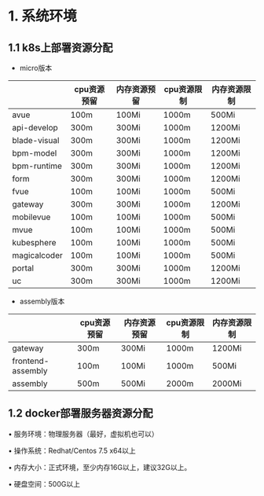 #  1. 系统环境

## 1.1 k8s上部署资源分配

- micro版本

|              | cpu资源预留 | 内存资源预留 | cpu资源限制 | 内存资源限制 |
| ------------ | ----------- | ------------ | ----------- | ------------ |
| avue         | 100m        | 100Mi        | 1000m       | 500Mi        |
| api-develop  | 300m        | 300Mi        | 1000m       | 1200Mi       |
| blade-visual | 300m        | 300Mi        | 1000m       | 1200Mi       |
| bpm-model    | 300m        | 300Mi        | 1000m       | 1200Mi       |
| bpm-runtime  | 300m        | 300Mi        | 1000m       | 1200Mi       |
| form         | 300m        | 300Mi        | 1000m       | 1200Mi       |
| fvue         | 100m        | 100Mi        | 1000m       | 500Mi        |
| gateway      | 300m        | 300Mi        | 1000m       | 1200Mi       |
| mobilevue    | 100m        | 100Mi        | 1000m       | 500Mi        |
| mvue         | 100m        | 100Mi        | 1000m       | 500Mi        |
| kubesphere   | 100m        | 100Mi        | 1000m       | 500Mi        |
| magicalcoder | 100m        | 100Mi        | 1000m       | 500Mi        |
| portal       | 300m        | 300Mi        | 1000m       | 1200Mi       |
| uc           | 300m        | 300Mi        | 1000m       | 1200Mi       |

- assembly版本

|                   | cpu资源预留 | 内存资源预留 | cpu资源限制 | 内存资源限制 |
| ----------------- | ----------- | ------------ | ----------- | ------------ |
| gateway           | 300m        | 300Mi        | 1000m       | 1200Mi       |
| frontend-assembly | 100m        | 100Mi        | 1000m       | 500Mi        |
| assembly          | 500m        | 500Mi        | 2000m       | 2000Mi       |

## 1.2 docker部署服务器资源分配

•   服务环境：物理服务器（最好，虚拟机也可以）

•   操作系统：Redhat/Centos 7.5 x64以上 

•   内存大小：正式环境，至少内存16G以上，建议32G以上。

•   硬盘空间：500G以上
